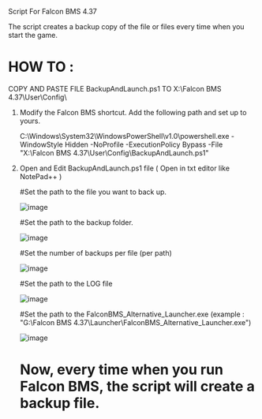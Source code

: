 Script For Falcon BMS 4.37

The script creates a backup copy of the file or files every time when you start the game.


# HOW TO :

 COPY AND PASTE FILE BackupAndLaunch.ps1 TO X:\Falcon BMS 4.37\User\Config\

1. Modify the Falcon BMS shortcut. Add the following path and set up to yours.
   
   C:\Windows\System32\WindowsPowerShell\v1.0\powershell.exe -WindowStyle Hidden -NoProfile -ExecutionPolicy Bypass -File "X:\Falcon BMS 4.37\User\Config\BackupAndLaunch.ps1"
   
2. Open and Edit BackupAndLaunch.ps1 file ( Open in txt editor like NotePad++ )

   #Set the path to the file you want to back up.

   ![image](https://github.com/user-attachments/assets/7b5da34b-b2d4-41de-9a05-45c53aa77227)
   
   #Set the path to the backup folder.

   ![image](https://github.com/user-attachments/assets/68ac7f80-6de6-484a-8fd7-ea428ddcc2ae)

   #Set the number of backups per file (per path)

   ![image](https://github.com/user-attachments/assets/aa96ed37-98b5-4ff4-be31-8b93fcd93c9d)

   #Set the path to the LOG file

   ![image](https://github.com/user-attachments/assets/651ea543-f374-4287-9394-49b016ab585a)

   #Set the path to the FalconBMS_Alternative_Launcher.exe (example : "G:\Falcon BMS 4.37\Launcher\FalconBMS_Alternative_Launcher.exe")

   ![image](https://github.com/user-attachments/assets/86c9ed15-f98a-4319-95ac-0d464106f31a)


   #  Now, every time when you run Falcon BMS, the script will create a backup file.




   


   


   


